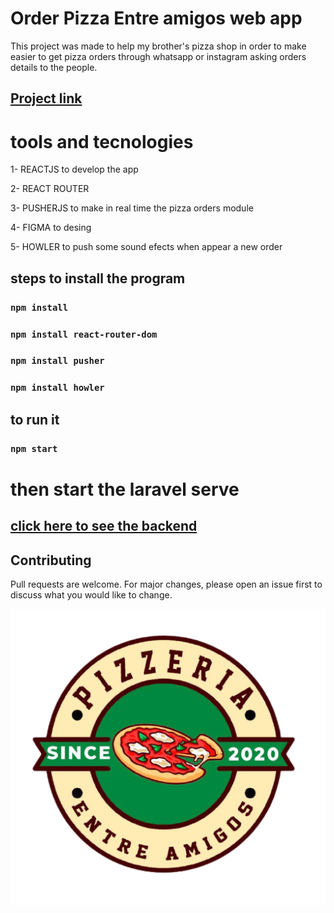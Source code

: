 # Order Pizza Entre amigos web app

This project was made to help my brother's pizza shop in order to make easier to get pizza orders through whatsapp or instagram asking orders details to the people.
## [Project link](https://entreamigos.vercel.app/)  

# tools and tecnologies
1- REACTJS to develop the app

2- REACT ROUTER

3- PUSHERJS to make in real time the pizza orders module 

4- FIGMA to desing

5- HOWLER to push some sound efects when appear a new order

## steps to install the program
###  `npm install`
###  `npm install react-router-dom`
###  `npm install pusher`
###  `npm install howler`
 
## to run it
###  `npm start`

# then start the laravel serve
## [click here to see the backend](https://github.com/garcia98daniel/pizzaOrderApi)  

## Contributing
Pull requests are welcome. For major changes, please open an issue first to discuss what you would like to change.

![](src/img/logoEntreAmigos.png)
